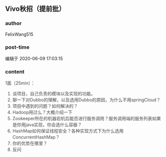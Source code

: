 ## Vivo秋招（提前批）
### author 
FelixWang515
### post-time 

编辑于  2020-06-09 17:03:15
### content 
<div class="post-topic-des nc-post-content">
 <span>
  <p style="color:#494949;">
   <span>
    1面（25min）：
   </span>
  </p>
  <ol>
   <li style="color:#494949;">
    <span>
     谈项目，自己负责的模块以及实现的功能。
    </span>
   </li>
   <li style="color:#494949;">
    <span>
     聊一下对Dubbo的理解，以及选用Dubbo的原因，为什么不用springCloud？
    </span>
   </li>
   <li style="color:#494949;">
    <span>
     项目中遇到的问题？如何解决的？
    </span>
   </li>
   <li style="color:#494949;">
    <span>
     Hadoop用过么？大概介绍一下
    </span>
   </li>
   <li style="color:#494949;">
    <span>
     Zookeeper所在的机器宕机后能否进行服务调用？服务调用端的服务列表如果是你用java实现，你会选什么容器？
    </span>
   </li>
   <li style="color:#494949;">
    <span>
     HashMap如何保证线程安全？各种实现方式下为什么选用ConcurrentHashMap？
    </span>
   </li>
   <li style="color:#494949;">
    <span>
     你的优势在哪里？
    </span>
   </li>
   <li style="color:#494949;">
    <span>
     反问
    </span>
   </li>
  </ol>
 </span>
</div>

